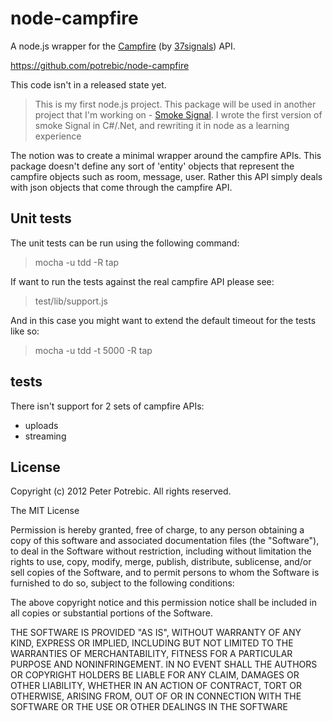 # **node-campfire** #

A node.js wrapper for the [Campfire](http://www.campfirenow.com) (by [37signals](http://37signals.com/)) API.

https://github.com/potrebic/node-campfire

This code isn't in a released state yet.

>This is my first node.js project. This package will be used in another project that I'm working on - [Smoke Signal](https://github.com/potrebic/smokesignal). I wrote the first version of smoke Signal in C#/.Net, and rewriting it in node as a learning experience

The notion was to create a minimal wrapper around the campfire APIs. This package doesn't define any sort of 'entity' objects that represent the campfire objects such as room, message, user. Rather this API simply deals with json objects that come through the campfire API.

## **Unit tests** ##
The unit tests can be run using the following command:
> mocha -u tdd -R tap

If want to run the tests against the real campfire API please see:
> test/lib/support.js

And in this case you might want to extend the default timeout for the tests like so:

>mocha -u tdd -t 5000 -R tap


## **tests** ##
There isn't support for 2 sets of campfire APIs:

- uploads
- streaming


## **License** ##
Copyright (c) 2012 Peter Potrebic. All rights reserved.

The MIT License

Permission is hereby granted, free of charge, to any person obtaining a copy
of this software and associated documentation files (the "Software"), to deal
in the Software without restriction, including without limitation the rights
to use, copy, modify, merge, publish, distribute, sublicense, and/or sell
copies of the Software, and to permit persons to whom the Software is
furnished to do so, subject to the following conditions:

The above copyright notice and this permission notice shall be included in
all copies or substantial portions of the Software.

THE SOFTWARE IS PROVIDED "AS IS", WITHOUT WARRANTY OF ANY KIND, EXPRESS OR
IMPLIED, INCLUDING BUT NOT LIMITED TO THE WARRANTIES OF MERCHANTABILITY,
FITNESS FOR A PARTICULAR PURPOSE AND NONINFRINGEMENT. IN NO EVENT SHALL THE
AUTHORS OR COPYRIGHT HOLDERS BE LIABLE FOR ANY CLAIM, DAMAGES OR OTHER
LIABILITY, WHETHER IN AN ACTION OF CONTRACT, TORT OR OTHERWISE, ARISING FROM,
OUT OF OR IN CONNECTION WITH THE SOFTWARE OR THE USE OR OTHER DEALINGS IN
THE SOFTWARE
